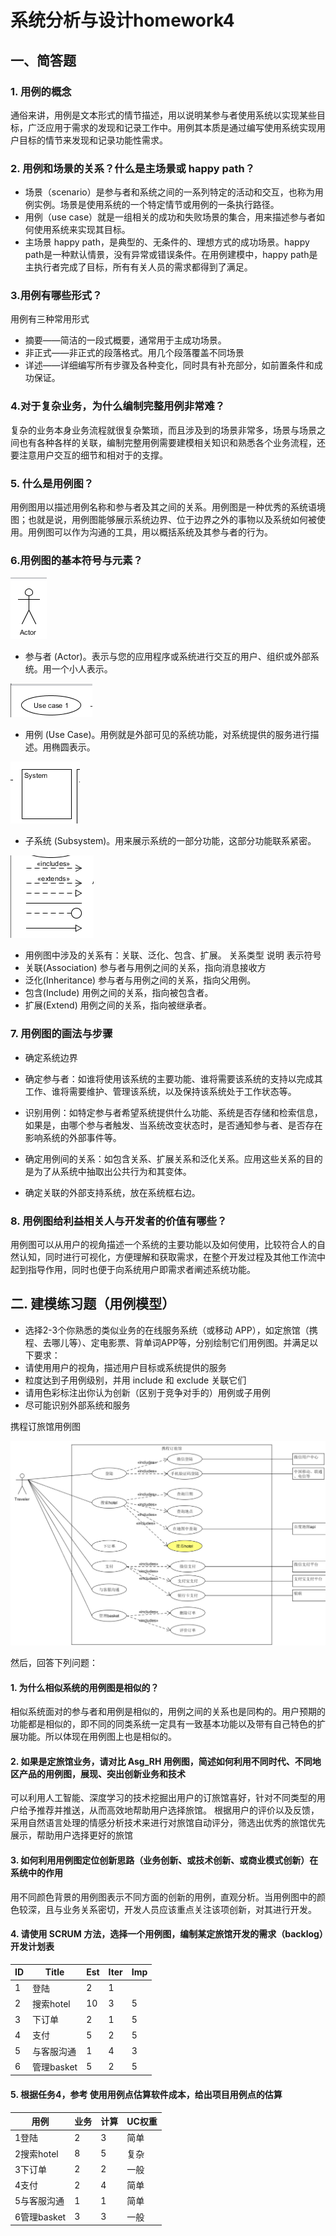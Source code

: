# 系统分析与设计homework4
## 一、简答题
### 1. 用例的概念
通俗来讲，用例是文本形式的情节描述，用以说明某参与者使用系统以实现某些目标，广泛应用于需求的发现和记录工作中。用例其本质是通过编写使用系统实现用户目标的情节来发现和记录功能性需求。

### 2. 用例和场景的关系？什么是主场景或 happy path？
- 场景（scenario）是参与者和系统之间的一系列特定的活动和交互，也称为用例实例。场景是使用系统的一个特定情节或用例的一条执行路径。
​
- 用例（use case）就是一组相关的成功和失败场景的集合，用来描述参与者如何使用系统来实现其目标。
​
- 主场景 happy path，是典型的、无条件的、理想方式的成功场景。happy path是一种默认情景，没有异常或错误条件。在用例建模中，happy path是主执行者完成了目标，所有有关人员的需求都得到了满足。

### 3.用例有哪些形式？
用例有三种常用形式

- 摘要——简洁的一段式概要，通常用于主成功场景。
- 非正式——非正式的段落格式。用几个段落覆盖不同场景
- 详述——详细编写所有步骤及各种变化，同时具有补充部分，如前置条件和成功保证。

### 4.对于复杂业务，为什么编制完整用例非常难？
复杂的业务本身业务流程就很复杂繁琐，而且涉及到的场景非常多，场景与场景之间也有各种各样的关联，编制完整用例需要建模相关知识和熟悉各个业务流程，还要注意用户交互的细节和相对于的支撑。

### 5. 什么是用例图？
用例图用以描述用例名称和参与者及其之间的关系。用例图是一种优秀的系统语境图；也就是说，用例图能够展示系统边界、位于边界之外的事物以及系统如何被使用。用例图可以作为沟通的工具，用以概括系统及其参与者的行为。

### 6.用例图的基本符号与元素？

![](image/actor.png)

- 参与者 (Actor)。表示与您的应用程序或系统进行交互的用户、组织或外部系统。用一个小人表示。

![](image/usecase.png)

- 用例 (Use Case)。用例就是外部可见的系统功能，对系统提供的服务进行描述。用椭圆表示。

![](image/subsystem.png)

- 子系统 (Subsystem)。用来展示系统的一部分功能，这部分功能联系紧密。

![](image/relation.png)

- 用例图中涉及的关系有：关联、泛化、包含、扩展。
关系类型 说明 表示符号
 - 关联(Association)	参与者与用例之间的关系，指向消息接收方
 - 泛化(Inheritance)	参与者与用例之间的关系，指向父用例。
 - 包含(Include) 用例之间的关系，指向被包含者。
 - 扩展(Extend) 用例之间的关系，指向被继承者。

### 7. 用例图的画法与步骤
- 确定系统边界
- 确定参与者：如谁将使用该系统的主要功能、谁将需要该系统的支持以完成其工作、谁将需要维护、管理该系统，以及保持该系统处于工作状态等。
- 识别用例：如特定参与者希望系统提供什么功能、系统是否存储和检索信息，如果是，由哪个参与者触发、当系统改变状态时，是否通知参与者、是否存在影响系统的外部事件等。
- 确定用例间的关系：如包含关系、扩展关系和泛化关系。应用这些关系的目的是为了从系统中抽取出公共行为和其变体。

- 确定关联的外部支持系统，放在系统框右边。

### 8. 用例图给利益相关人与开发者的价值有哪些？
用例图可以从用户的视角描述一个系统的主要功能以及如何使用，比较符合人的自然认知，同时进行可视化，方便理解和获取需求，在整个开发过程及其他工作流中起到指导作用，同时也便于向系统用户即需求者阐述系统功能。

## 二. 建模练习题（用例模型）
- 选择2-3个你熟悉的类似业务的在线服务系统（或移动 APP），如定旅馆（携程、去哪儿等）、定电影票、背单词APP等，分别绘制它们用例图。并满足以下要求：
 - 请使用用户的视角，描述用户目标或系统提供的服务
 - 粒度达到子用例级别，并用 include 和 exclude 关联它们
 - 请用色彩标注出你认为创新（区别于竞争对手的）用例或子用例
 - 尽可能识别外部系统和服务

携程订旅馆用例图

![](image/1.png)

然后，回答下列问题：

#### 1. 为什么相似系统的用例图是相似的？
相似系统面对的参与者和用例是相似的，用例之间的关系也是同构的。用户预期的功能都是相似的，即不同的同类系统一定具有一致基本功能以及带有自己特色的扩展功能。所以体现在用例图上也是相似的。

#### 2. 如果是定旅馆业务，请对比 Asg_RH 用例图，简述如何利用不同时代、不同地区产品的用例图，展现、突出创新业务和技术
可以利用人工智能、深度学习的技术挖掘出用户的订旅馆喜好，针对不同类型的用户给予推荐并推送，从而高效地帮助用户选择旅馆。
根据用户的评价以及反馈，采用自然语言处理的情感分析技术来进行对旅馆自动评分，筛选出优秀的旅馆优先展示，帮助用户选择更好的旅馆

#### 3. 如何利用用例图定位创新思路（业务创新、或技术创新、或商业模式创新）在系统中的作用
用不同颜色背景的用例图表示不同方面的创新的用例，直观分析。当用例图中的颜色较深，且与业务关系密切，开发人员应该重点关注该项创新，对其进行开发。

#### 4. 请使用 SCRUM 方法，选择一个用例图，编制某定旅馆开发的需求（backlog）开发计划表

|ID|Title|Est|Iter|Imp|
|---|---|---|---|---|
|1|登陆|2|1|
|2|搜索hotel|10|3|5|
|3|下订单|2|1|5|
|4|支付|5|2|5|
|5|与客服沟通|1|4|3|
|6|管理basket|5|2|5|

#### 5. 根据任务4，参考 使用用例点估算软件成本，给出项目用例点的估算

|用例|业务|计算|UC权重|
|---|---|---|---|
|1登陆|2|3|简单|
|2搜索hotel|8|5|复杂|
|3下订单|2|2|一般|
|4支付|2|4|简单|
|5与客服沟通|1|1|简单|
|6管理basket|3|3|一般|